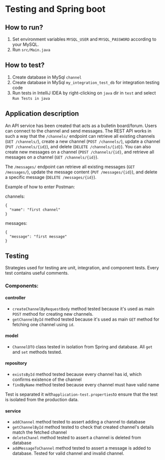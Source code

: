 # Testing and Spring boot

## How to run?
1. Set environment variables `MYSQL_USER` and `MYSQL_PASSWORD` according to your MySQL.
2. Run `src/Main.java`

## How to test?
1. Create database in MySql `channel`
2. Create database in MySql `my_integration_test_db` for integration testing code
3. Run tests in IntelliJ IDEA by right-clicking on `java` dir in `test` and select `Run Tests in java`


## Application description

An API service has been created that acts as a bulletin board/forum. Users can connect to the channel and send messages.
The REST API works in such a way that the `/channels/` endpoint can retrieve all existing channels (`GET /channels/`),
create a new channel (`POST /channels/`), update a channel (`PUT /channels/{id}`), and delete (`DELETE /channels/{id}`).
You can also create new messages on a channel (`POST /channels/{id}`, and retrieve all messages on a channel (`GET /channels/{id}`).

The `/messages/` endpoint can retrieve all existing messages (`GET /messages/`), update the message content
(`PUT /messages/{id}`), and delete a specific message (`DELETE /messages/{id}`).

Example of how to enter Postman:

channels: 
```
{
  "name": "first channel"
}
```

messages:
```
{
  "message": "first message"
}
```

## Testing

Strategies used for testing are unit, integration, and component tests. Every test contains useful comments.


### Components:
#### controller
- `createChannelByRequestBody` method tested because it's used as main `POST` method for creating new channels.
- `getChannelById` method tested because it's used as main `GET` method for fetching one channel using `id`.

#### model
- `ChannelDTO` class tested in isolation from Spring and database. All `get` and `set` methods tested.

#### repository
- `existsById` method tested because every channel has id, which confirms existence of the channel
- `findByName` method tested because every channel must have valid name

Test is separated it with`application-test.properties`to ensure that the test is isolated from the production data.

#### service
- `addChannel` method tested to assert adding a channel to database
- `getChannelById` method tested to check that created channel's details match the fetched channel
- `deleteChanel` method tested to assert a channel is deleted from database
- `addMessageToChannel` method tested to assert a message is added to database. Tested for valid channel and invalid channel.

